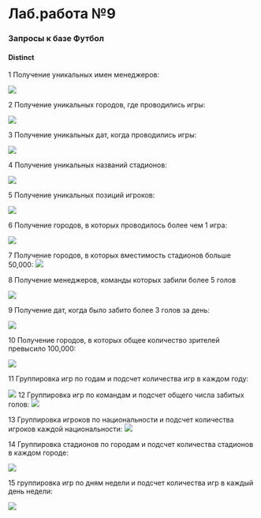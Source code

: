 # Лаб.работа №9 

### Запросы к базе Футбол

#### Distinct

1 Получение уникальных имен менеджеров:

<img src="images/1.png">

2 Получение уникальных городов, где проводились игры:

<img src="images/2.png">

3 Получение уникальных дат, когда проводились игры:

<img src="images/3.png">

4 Получение уникальных названий стадионов:

<img src="images/4.png">

5 Получение уникальных позиций игроков:

<img src="images/5.png">

6 Получение городов, в которых проводилось более чем 1 игра:

<img src="images/6.png">

7 Получение городов, в которых вместимость стадионов больше 50,000:
<img src="images/7.png">

8 Получение менеджеров, команды которых забили более 5 голов

<img src="images/8.png">

9 Получение дат, когда было забито более 3 голов за день:

<img src="images/9.png">

10 Получение городов, в которых общее количество зрителей превысило 100,000:

<img src="images/10.png">


11 Группировка игр по годам и подсчет количества игр в каждом году:

<img src="images/11.png">
12 Группировка игр по командам и подсчет общего числа забитых голов:
<img src="images/12.png">


13 Группировка игроков по национальности и подсчет количества игроков каждой национальности:
<img src="images/13.png">

14 Группировка стадионов по городам и подсчет количества стадионов в каждом городе:

<img src="images/14.png">

15 группировка игр по дням недели и подсчет количества игр в каждый день недели:

<img src="images/15.png">